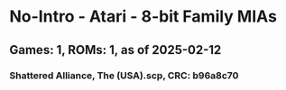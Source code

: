 # No-Intro - Atari - 8-bit Family MIAs
## Games: 1, ROMs: 1, as of 2025-02-12

### Shattered Alliance, The (USA).scp, CRC: b96a8c70
